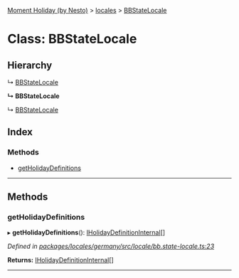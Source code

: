 [Moment Holiday (by Nesto)](../README.md) > [locales](../modules/locales.md) > [BBStateLocale](../classes/locales.bbstatelocale.md)

# Class: BBStateLocale

## Hierarchy

↳  [BBStateLocale](locales.bbstatelocale.md)

**↳ BBStateLocale**

↳  [BBStateLocale](locales.bbstatelocale.md)

## Index

### Methods

* [getHolidayDefinitions](locales.bbstatelocale.md#getholidaydefinitions)

---

## Methods

<a id="getholidaydefinitions"></a>

###  getHolidayDefinitions

▸ **getHolidayDefinitions**(): [IHolidayDefinitionInternal](../interfaces/_node_modules__nesto_software_moment_holiday_core_src_holiday_definition_interface_.iholidaydefinitioninternal.md)[]

*Defined in [packages/locales/germany/src/locale/bb.state-locale.ts:23](https://github.com/nesto-software/moment-holiday/blob/c39e49d/packages/locales/germany/src/locale/bb.state-locale.ts#L23)*

**Returns:** [IHolidayDefinitionInternal](../interfaces/_node_modules__nesto_software_moment_holiday_core_src_holiday_definition_interface_.iholidaydefinitioninternal.md)[]

___

